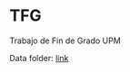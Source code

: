 # TFG
Trabajo de Fin de Grado UPM

Data folder: [link](https://drive.google.com/drive/folders/1URKSfcTSwaRqpOzOnQgB7QvoBCJtZ1I9?usp=sharing)
